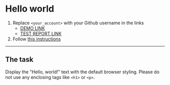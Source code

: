 # Hello world
1. Replace `<your_account>` with your Github username in the links
    - [DEMO LINK](https://LeonidShv.github.io/layout_hello-world/) <br>
    - [TEST REPORT LINK](https://LeonidShv.github.io/layout_hello-world/report/html_report/)
2. Follow [this instructions](https://mate-academy.github.io/layout_task-guideline/)
____

## The task
Display the "Hello, world!" text with the default browser styling. Please do not
use any enclosing tags like `<h1>` or `<p>`.

